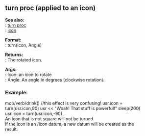 ## turn proc (applied to an icon)    
**See also:**    
:   [turn proc](/proc/turn)    
:   [icon](/icon)    
<!-- -->    
**Format:**    
:   turn(Icon, Angle)    
<!-- -->    
**Returns:**    
:   The rotated icon.    
<!-- -->    
**Args:**    
:   Icon: an icon to rotate    
:   Angle: An angle in degrees (clockwise rotation).    
### Example:    
mob/verb/drink() //this effect is very confusing! usr.icon =    
turn(usr.icon,90) usr \<\< \"Woah! That stuff is powerful!\" sleep(200)    
usr.icon = turn(usr.icon,-90)    
An icon that is not square will not be turned.    
If the icon is an /icon datum, a new datum will be created as the    
result.  
